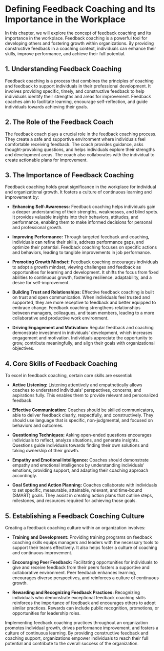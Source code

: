 Defining Feedback Coaching and Its Importance in the Workplace
=======================================================================

In this chapter, we will explore the concept of feedback coaching and its importance in the workplace. Feedback coaching is a powerful tool for developing others and fostering growth within organizations. By providing constructive feedback in a coaching context, individuals can enhance their skills, improve performance, and achieve their full potential.

**1. Understanding Feedback Coaching**
--------------------------------------

Feedback coaching is a process that combines the principles of coaching and feedback to support individuals in their professional development. It involves providing specific, timely, and constructive feedback to help individuals identify their strengths and areas for improvement. Feedback coaches aim to facilitate learning, encourage self-reflection, and guide individuals towards achieving their goals.

**2. The Role of the Feedback Coach**
-------------------------------------

The feedback coach plays a crucial role in the feedback coaching process. They create a safe and supportive environment where individuals feel comfortable receiving feedback. The coach provides guidance, asks thought-provoking questions, and helps individuals explore their strengths and development areas. The coach also collaborates with the individual to create actionable plans for improvement.

**3. The Importance of Feedback Coaching**
------------------------------------------

Feedback coaching holds great significance in the workplace for individual and organizational growth. It fosters a culture of continuous learning and improvement by:

* **Enhancing Self-Awareness:** Feedback coaching helps individuals gain a deeper understanding of their strengths, weaknesses, and blind spots. It provides valuable insights into their behaviors, attitudes, and performance, enabling them to make informed decisions for personal and professional growth.

* **Improving Performance:** Through targeted feedback and coaching, individuals can refine their skills, address performance gaps, and optimize their potential. Feedback coaching focuses on specific actions and behaviors, leading to tangible improvements in job performance.

* **Promoting Growth Mindset:** Feedback coaching encourages individuals to adopt a growth mindset, viewing challenges and feedback as opportunities for learning and development. It shifts the focus from fixed abilities to continuous growth, fostering resilience, adaptability, and a desire for self-improvement.

* **Building Trust and Relationships:** Effective feedback coaching is built on trust and open communication. When individuals feel trusted and supported, they are more receptive to feedback and better equipped to embrace change. Feedback coaching strengthens relationships between managers, colleagues, and team members, leading to a more collaborative and productive work environment.

* **Driving Engagement and Motivation:** Regular feedback and coaching demonstrate investment in individuals' development, which increases engagement and motivation. Individuals appreciate the opportunity to grow, contribute meaningfully, and align their goals with organizational objectives.

**4. Core Skills of Feedback Coaching**
---------------------------------------

To excel in feedback coaching, certain core skills are essential:

* **Active Listening:** Listening attentively and empathetically allows coaches to understand individuals' perspectives, concerns, and aspirations fully. This enables them to provide relevant and personalized feedback.

* **Effective Communication:** Coaches should be skilled communicators, able to deliver feedback clearly, respectfully, and constructively. They should use language that is specific, non-judgmental, and focused on behaviors and outcomes.

* **Questioning Techniques:** Asking open-ended questions encourages individuals to reflect, analyze situations, and generate insights. Questions guide individuals towards finding their own solutions and taking ownership of their growth.

* **Empathy and Emotional Intelligence:** Coaches should demonstrate empathy and emotional intelligence by understanding individuals' emotions, providing support, and adapting their coaching approach accordingly.

* **Goal Setting and Action Planning:** Coaches collaborate with individuals to set specific, measurable, attainable, relevant, and time-bound (SMART) goals. They assist in creating action plans that outline steps, milestones, and resources required for achieving those goals.

**5. Establishing a Feedback Coaching Culture**
-----------------------------------------------

Creating a feedback coaching culture within an organization involves:

* **Training and Development:** Providing training programs on feedback coaching skills equips managers and leaders with the necessary tools to support their teams effectively. It also helps foster a culture of coaching and continuous improvement.

* **Encouraging Peer Feedback:** Facilitating opportunities for individuals to give and receive feedback from their peers fosters a supportive and collaborative environment. Peer feedback enhances learning, encourages diverse perspectives, and reinforces a culture of continuous growth.

* **Rewarding and Recognizing Feedback Practices:** Recognizing individuals who demonstrate exceptional feedback coaching skills reinforces the importance of feedback and encourages others to adopt similar practices. Rewards can include public recognition, promotions, or opportunities for leadership roles.

Implementing feedback coaching practices throughout an organization promotes individual growth, drives performance improvement, and fosters a culture of continuous learning. By providing constructive feedback and coaching support, organizations empower individuals to reach their full potential and contribute to the overall success of the organization.
